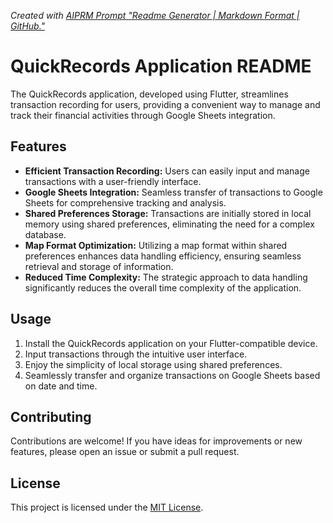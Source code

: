 _Created with [AIPRM Prompt "Readme Generator | Markdown Format | GitHub."](https://www.aiprm.com/prompts/softwareengineering/text-editor/1794387468406222848/)_

# QuickRecords Application README

The QuickRecords application, developed using Flutter, streamlines transaction recording for users, providing a convenient way to manage and track their financial activities through Google Sheets integration.

## Features

- **Efficient Transaction Recording:** Users can easily input and manage transactions with a user-friendly interface.
- **Google Sheets Integration:** Seamless transfer of transactions to Google Sheets for comprehensive tracking and analysis.
- **Shared Preferences Storage:** Transactions are initially stored in local memory using shared preferences, eliminating the need for a complex database.
- **Map Format Optimization:** Utilizing a map format within shared preferences enhances data handling efficiency, ensuring seamless retrieval and storage of information.
- **Reduced Time Complexity:** The strategic approach to data handling significantly reduces the overall time complexity of the application.

## Usage

1. Install the QuickRecords application on your Flutter-compatible device.
2. Input transactions through the intuitive user interface.
3. Enjoy the simplicity of local storage using shared preferences.
4. Seamlessly transfer and organize transactions on Google Sheets based on date and time.

## Contributing

Contributions are welcome! If you have ideas for improvements or new features, please open an issue or submit a pull request.

## License

This project is licensed under the [MIT License](LICENSE).

